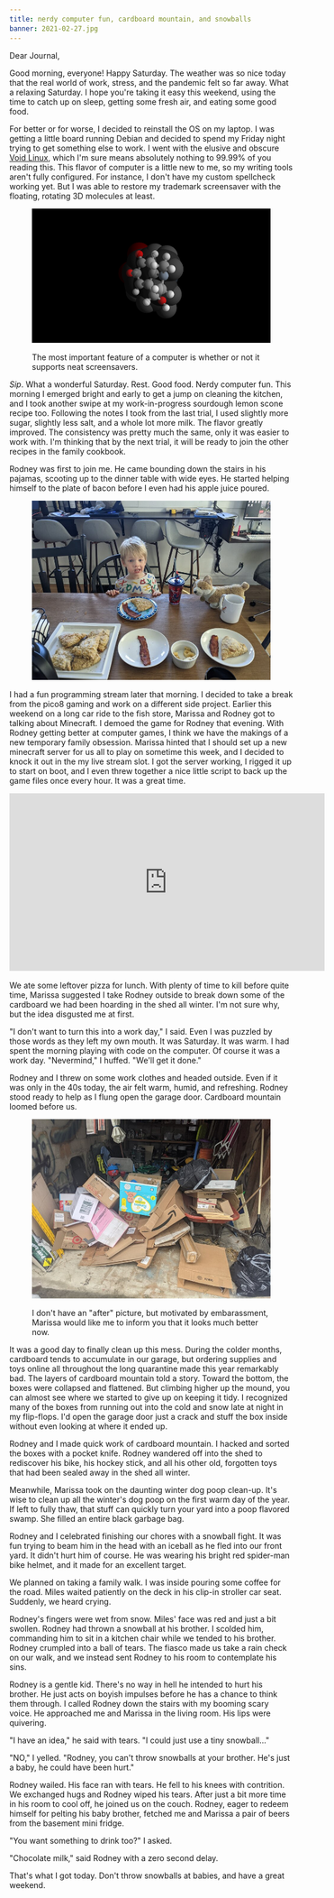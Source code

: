 ```yaml
---
title: nerdy computer fun, cardboard mountain, and snowballs
banner: 2021-02-27.jpg
---
```


Dear Journal,

Good morning, everyone!  Happy Saturday.  The weather was so nice
today that the real world of work, stress, and the pandemic felt so
far away.  What a relaxing Saturday.  I hope you're taking it easy
this weekend, using the time to catch up on sleep, getting some fresh
air, and eating some good food.

For better or for worse, I decided to reinstall the OS on my laptop.
I was getting a little board running Debian and decided to spend my
Friday night trying to get something else to work.  I went with the
elusive and obscure [Void Linux], which I'm sure means absolutely
nothing to 99.99% of you reading this.  This flavor of computer is a
little new to me, so my writing tools aren't fully configured.  For
instance, I don't have my custom spellcheck working yet.  But I was
able to restore my trademark screensaver with the floating, rotating
3D molecules at least.

<figure>
<a href="/images/2021-02-27-screensaver.png">
<img alt="2021 02 27 screensaver" src="/images/2021-02-27-screensaver.png"/>
</a>
<figcaption>
<p>The most important feature of a computer is whether or not it supports neat screensavers.</p>
</figcaption>
</figure>

[Void Linux]: https://voidlinux.org/

_Sip_.  What a wonderful Saturday.  Rest.  Good food.  Nerdy computer
fun.  This morning I emerged bright and early to get a jump on
cleaning the kitchen, and I took another swipe at my work-in-progress
sourdough lemon scone recipe too.  Following the notes I took from the
last trial, I used slightly more sugar, slightly less salt, and a
whole lot more milk.  The flavor greatly improved.  The consistency
was pretty much the same, only it was easier to work with.  I'm
thinking that by the next trial, it will be ready to join the other
recipes in the family cookbook.

Rodney was first to join me.  He came bounding down the stairs in his
pajamas, scooting up to the dinner table with wide eyes.  He started
helping himself to the plate of bacon before I even had his apple
juice poured.

<figure>
<a href="/images/2021-02-27-breakfast.jpg">
<img alt="2021 02 27 breakfast" src="/images/2021-02-27-breakfast.jpg"/>
</a>
</figure>

I had a fun programming stream later that morning.  I decided to take
a break from the pico8 gaming and work on a different side project.
Earlier this weekend on a long car ride to the fish store, Marissa and
Rodney got to talking about Minecraft.  I demoed the game for Rodney
that evening.  With Rodney getting better at computer games, I think
we have the makings of a new temporary family obsession.  Marissa
hinted that I should set up a new minecraft server for us all to play
on sometime this week, and I decided to knock it out in the my live
stream slot.  I got the server working, I rigged it up to start on
boot, and I even threw together a nice little script to back up the
game files once every hour.  It was a great time.

<iframe width="560"
        height="315"
        src="https://www.youtube.com/embed/AxT6a60XDW4"
        frameborder="0"
        allow="accelerometer; autoplay; clipboard-write; encrypted-media; gyroscope; picture-in-picture"
        allowfullscreen="true">
</iframe>

We ate some leftover pizza for lunch.  With plenty of time to kill
before quite time, Marissa suggested I take Rodney outside to break
down some of the cardboard we had been hoarding in the shed all
winter.  I'm not sure why, but the idea disgusted me at first.

"I don't want to turn this into a work day," I said.  Even I was
puzzled by those words as they left my own mouth.  It was Saturday.
It was warm.  I had spent the morning playing with code on the
computer.  Of course it was a work day.  "Nevermind," I huffed.
"We'll get it done."

Rodney and I threw on some work clothes and headed outside.  Even if
it was only in the 40s today, the air felt warm, humid, and
refreshing.  Rodney stood ready to help as I flung open the garage
door.  Cardboard mountain loomed before us.

<figure>
<a href="/images/2021-02-27-cardboard-mountain.jpg">
<img alt="2021 02 27 cardboard mountain" src="/images/2021-02-27-cardboard-mountain.jpg"/>
</a>
<figcaption>
<p>I don't have an "after" picture, but motivated by embarassment, Marissa would like me to inform you that it looks much better now.</p>
</figcaption>
</figure>

It was a good day to finally clean up this mess.  During the colder
months, cardboard tends to accumulate in our garage, but ordering
supplies and toys online all throughout the long quarantine made this
year remarkably bad.  The layers of cardboard mountain told a story.
Toward the bottom, the boxes were collapsed and flattened.  But
climbing higher up the mound, you can almost see where we started to
give up on keeping it tidy.  I recognized many of the boxes from
running out into the cold and snow late at night in my flip-flops.
I'd open the garage door just a crack and stuff the box inside without
even looking at where it ended up.

Rodney and I made quick work of cardboard mountain.  I hacked and
sorted the boxes with a pocket knife.  Rodney wandered off into the
shed to rediscover his bike, his hockey stick, and all his other old,
forgotten toys that had been sealed away in the shed all winter.

Meanwhile, Marissa took on the daunting winter dog poop clean-up.
It's wise to clean up all the winter's dog poop on the first warm day
of the year.  If left to fully thaw, that stuff can quickly turn your
yard into a poop flavored swamp.  She filled an entire black garbage
bag.

Rodney and I celebrated finishing our chores with a snowball fight.
It was fun trying to beam him in the head with an iceball as he fled
into our front yard.  It didn't hurt him of course.  He was wearing
his bright red spider-man bike helmet, and it made for an excellent
target.

We planned on taking a family walk.  I was inside pouring some coffee
for the road.  Miles waited patiently on the deck in his clip-in
stroller car seat.  Suddenly, we heard crying.

Rodney's fingers were wet from snow.  Miles' face was red and just a
bit swollen.  Rodney had thrown a snowball at his brother.  I scolded
him, commanding him to sit in a kitchen chair while we tended to his
brother.  Rodney crumpled into a ball of tears.  The fiasco made us
take a rain check on our walk, and we instead sent Rodney to his room
to contemplate his sins.

Rodney is a gentle kid.  There's no way in hell he intended to hurt
his brother.  He just acts on boyish impulses before he has a chance
to think them through.  I called Rodney down the stairs with my
booming scary voice.  He approached me and Marissa in the living room.
His lips were quivering.

"I have an idea," he said with tears.  "I could just use a tiny snowball..."

"NO," I yelled.  "Rodney, you can't throw snowballs at your brother.
He's just a baby, he could have been hurt."

Rodney wailed.  His face ran with tears.  He fell to his knees with
contrition.  We exchanged hugs and Rodney wiped his tears.  After just
a bit more time in his room to cool off, he joined us on the couch.
Rodney, eager to redeem himself for pelting his baby brother, fetched
me and Marissa a pair of beers from the basement mini fridge.

"You want something to drink too?" I asked.

"Chocolate milk," said Rodney with a zero second delay.

That's what I got today.  Don't throw snowballs at babies, and have a
great weekend.

